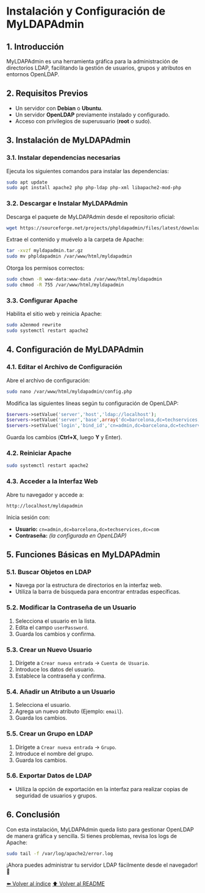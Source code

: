 # Instalación y Configuración de MyLDAPAdmin

## 1. Introducción
MyLDAPAdmin es una herramienta gráfica para la administración de directorios LDAP, facilitando la gestión de usuarios, grupos y atributos en entornos OpenLDAP.

## 2. Requisitos Previos
- Un servidor con **Debian** o **Ubuntu**.
- Un servidor **OpenLDAP** previamente instalado y configurado.
- Acceso con privilegios de superusuario (**root** o sudo).

## 3. Instalación de MyLDAPAdmin

### 3.1. Instalar dependencias necesarias
Ejecuta los siguientes comandos para instalar las dependencias:

```bash
sudo apt update
sudo apt install apache2 php php-ldap php-xml libapache2-mod-php
```

### 3.2. Descargar e Instalar MyLDAPAdmin
Descarga el paquete de MyLDAPAdmin desde el repositorio oficial:

```bash
wget https://sourceforge.net/projects/phpldapadmin/files/latest/download -O myldapadmin.tar.gz
```

Extrae el contenido y muévelo a la carpeta de Apache:

```bash
tar -xvzf myldapadmin.tar.gz
sudo mv phpldapadmin /var/www/html/myldapadmin
```

Otorga los permisos correctos:

```bash
sudo chown -R www-data:www-data /var/www/html/myldapadmin
sudo chmod -R 755 /var/www/html/myldapadmin
```

### 3.3. Configurar Apache
Habilita el sitio web y reinicia Apache:

```bash
sudo a2enmod rewrite
sudo systemctl restart apache2
```

## 4. Configuración de MyLDAPAdmin

### 4.1. Editar el Archivo de Configuración
Abre el archivo de configuración:

```bash
sudo nano /var/www/html/myldapadmin/config.php
```

Modifica las siguientes líneas según tu configuración de OpenLDAP:

```php
$servers->setValue('server','host','ldap://localhost');
$servers->setValue('server','base',array('dc=barcelona,dc=techservices,dc=com'));
$servers->setValue('login','bind_id','cn=admin,dc=barcelona,dc=techservices,dc=com');
```

Guarda los cambios (**Ctrl+X**, luego **Y** y Enter).

### 4.2. Reiniciar Apache

```bash
sudo systemctl restart apache2
```

### 4.3. Acceder a la Interfaz Web
Abre tu navegador y accede a:

```
http://localhost/myldapadmin
```

Inicia sesión con:
- **Usuario:** `cn=admin,dc=barcelona,dc=techservices,dc=com`
- **Contraseña:** *(la configurada en OpenLDAP)*

## 5. Funciones Básicas en MyLDAPAdmin

### 5.1. Buscar Objetos en LDAP
- Navega por la estructura de directorios en la interfaz web.
- Utiliza la barra de búsqueda para encontrar entradas específicas.

### 5.2. Modificar la Contraseña de un Usuario
1. Selecciona el usuario en la lista.
2. Edita el campo `userPassword`.
3. Guarda los cambios y confirma.

### 5.3. Crear un Nuevo Usuario
1. Dirígete a `Crear nueva entrada` → `Cuenta de Usuario`.
2. Introduce los datos del usuario.
3. Establece la contraseña y confirma.

### 5.4. Añadir un Atributo a un Usuario
1. Selecciona el usuario.
2. Agrega un nuevo atributo (Ejemplo: `email`).
3. Guarda los cambios.

### 5.5. Crear un Grupo en LDAP
1. Dirígete a `Crear nueva entrada` → `Grupo`.
2. Introduce el nombre del grupo.
3. Guarda los cambios.

### 5.6. Exportar Datos de LDAP
- Utiliza la opción de exportación en la interfaz para realizar copias de seguridad de usuarios y grupos.

## 6. Conclusión
Con esta instalación, MyLDAPAdmin queda listo para gestionar OpenLDAP de manera gráfica y sencilla. Si tienes problemas, revisa los logs de Apache:

```bash
sudo tail -f /var/log/apache2/error.log
```

¡Ahora puedes administrar tu servidor LDAP fácilmente desde el navegador! 🚀






[⬅️ Volver al índice](./Index.md)
[⬆️ Volver al README](/README.md)
